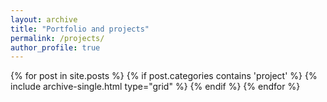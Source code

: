 ```yaml
---
layout: archive
title: "Portfolio and projects"
permalink: /projects/
author_profile: true
---
```

<div class="grid__wrapper">
    {% for post in site.posts %}
        {% if post.categories contains 'project' %}
            {% include archive-single.html type="grid" %}
        {% endif %}
    {% endfor %}
</div>
